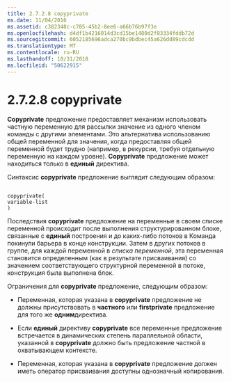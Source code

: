 ```yaml
---
title: 2.7.2.8 copyprivate
ms.date: 11/04/2016
ms.assetid: c382348c-c785-45b2-8ee6-a66b76b97f3e
ms.openlocfilehash: d4df1b4216014d3cd15be1480d2f83334fddb72d
ms.sourcegitcommit: 6052185696adca270bc9bdbec45a626dd89cdcdd
ms.translationtype: MT
ms.contentlocale: ru-RU
ms.lasthandoff: 10/31/2018
ms.locfileid: "50622915"
---
```

# <a name="2728-copyprivate"></a>2.7.2.8 copyprivate

**Copyprivate** предложение предоставляет механизм использовать частную переменную для рассылки значение из одного членом команды с другими элементами. Это альтернатива использованию общей переменной для значения, когда предоставляя общей переменной будет трудно (например, в рекурсии, требуя отдельную переменную на каждом уровне). **Copyprivate** предложение может находиться только в **единый** директива.

Синтаксис **copyprivate** предложение выглядит следующим образом:

```

copyprivate(
variable-list
)

```

Последствия **copyprivate** предложение на переменные в своем списке переменной происходит после выполнения структурированном блоке, связанные с **единый** построения и до каких-либо потоков в Команда покинули барьера в конце конструкции. Затем в других потоков в группе, для каждой переменной в *списка переменной*, эта переменная становится определенным (как в результате присваивания) со значением соответствующего структурной переменной в потоке, конструкция была выполнена блок.

Ограничения для **copyprivate** предложение, следующим образом:

- Переменная, которая указана в **copyprivate** предложение не должны присутствовать в **частного** или **firstprivate** предложение для того же **одним**директива.

- Если **единый** директиву **copyprivate** все переменные предложение встречается в динамических степень параллельной области, указанной в **copyprivate** должно быть предложение частной в охватывающем контексте.

- Переменная, которая указана в **copyprivate** предложение должен иметь оператор присваивания доступны однозначный копирования.